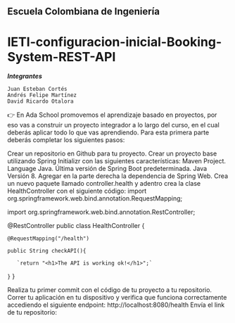 ## Escuela Colombiana de Ingeniería

# IETI-configuracion-inicial-Booking-System-REST-API

***Integrantes***

```
Juan Esteban Cortés
Andrés Felipe Martínez
David Ricardo Otalora 

```

👉 En Ada School promovemos el aprendizaje basado en proyectos, por eso vas a construir un proyecto integrador a lo largo del curso, en el cual deberás aplicar todo lo que vas aprendiendo.
Para esta primera parte deberás completar los siguientes pasos:

Crear un repositorio en Github para tu proyecto.
Crear un proyecto base utilizando Spring Initializr con las siguientes características:
Maven Project.
Language Java.
Última versión de Spring Boot predeterminada.
Java Versión 8.
Agregar en la parte derecha la dependencia de Spring Web.
Crea un nuevo paquete llamado controller.health y adentro crea la clase HealthController con el siguiente código:
import org.springframework.web.bind.annotation.RequestMapping;

import org.springframework.web.bind.annotation.RestController;

@RestController public class HealthController {

   `@RequestMapping("/health")`

   `public String checkAPI(){`

       `return "<h1>The API is working ok!</h1>";`

   `}`
}

Realiza tu primer commit con el código de tu proyecto a tu repositorio.
Correr tu aplicación en tu dispositivo y verifica que funciona correctamente accediendo el siguiente endpoint:
http://localhost:8080/health
Envía el link de tu repositorio:
